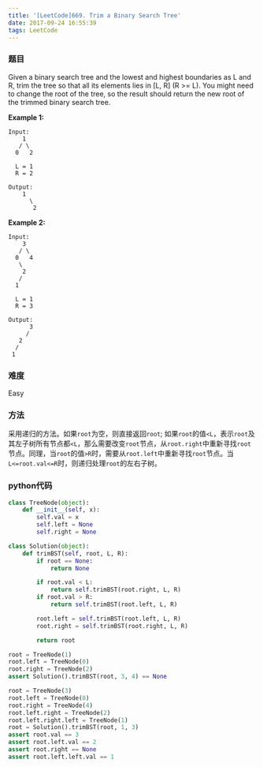 ```yaml
---
title: '[LeetCode]669. Trim a Binary Search Tree'
date: 2017-09-24 16:55:39
tags: LeetCode
---
```


### 题目
Given a binary search tree and the lowest and highest boundaries as L and R, trim the tree so that all its elements lies in [L, R] (R >= L). You might need to change the root of the tree, so the result should return the new root of the trimmed binary search tree.

**Example 1:**
```
Input: 
    1
   / \
  0   2

  L = 1
  R = 2

Output: 
    1
      \
       2
```
**Example 2:**
```
Input: 
    3
   / \
  0   4
   \
    2
   /
  1

  L = 1
  R = 3

Output: 
      3
     / 
   2   
  /
 1
```

### 难度
Easy

### 方法
采用递归的方法。如果`root`为空，则直接返回`root`; 如果`root`的值`<L`，表示`root`及其左子树所有节点都`<L`，那么需要改变`root`节点，从`root.right`中重新寻找`root`节点。同理，当`root`的值`>R`时，需要从`root.left`中重新寻找`root`节点。当`L<=root.val<=R`时，则递归处理`root`的左右子树。

### python代码
```python
class TreeNode(object):
    def __init__(self, x):
        self.val = x
        self.left = None
        self.right = None

class Solution(object):
    def trimBST(self, root, L, R):
        if root == None:
            return None

        if root.val < L:
            return self.trimBST(root.right, L, R)
        if root.val > R:
            return self.trimBST(root.left, L, R)

        root.left = self.trimBST(root.left, L, R)
        root.right = self.trimBST(root.right, L, R)

        return root

root = TreeNode(1)
root.left = TreeNode(0)
root.right = TreeNode(2)
assert Solution().trimBST(root, 3, 4) == None

root = TreeNode(3)
root.left = TreeNode(0)
root.right = TreeNode(4)
root.left.right = TreeNode(2)
root.left.right.left = TreeNode(1)
root = Solution().trimBST(root, 1, 3)
assert root.val == 3
assert root.left.val == 2
assert root.right == None
assert root.left.left.val == 1
```